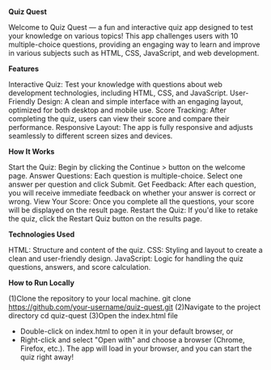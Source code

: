 
**Quiz Quest**

Welcome to Quiz Quest — a fun and interactive quiz app designed to test your knowledge on various topics! This app challenges users with 10 multiple-choice questions, providing an engaging way to learn and improve in various subjects such as HTML, CSS, JavaScript, and web development.

**Features**

Interactive Quiz: 
     Test your knowledge with questions about web development technologies, including HTML, CSS, and JavaScript.
User-Friendly Design:
     A clean and simple interface with an engaging layout, optimized for both desktop and mobile use.
Score Tracking:
     After completing the quiz, users can view their score and compare their performance.
Responsive Layout:
     The app is fully responsive and adjusts seamlessly to different screen sizes and devices.


**How It Works**

Start the Quiz:
    Begin by clicking the Continue > button on the welcome page.
Answer Questions:
    Each question is multiple-choice. Select one answer per question and click Submit.
Get Feedback:
    After each question, you will receive immediate feedback on whether your answer is correct or wrong.
View Your Score: 
    Once you complete all the questions, your score will be displayed on the result page.
Restart the Quiz:
    If you'd like to retake the quiz, click the Restart Quiz button on the results page.


    
**Technologies Used**

HTML:
   Structure and content of the quiz.
CSS:
   Styling and layout to create a clean and user-friendly design.
JavaScript:
   Logic for handling the quiz questions, answers, and score calculation.

   
**How to Run Locally**

(1)Clone the repository to your local machine.
   git clone https://github.com/your-username/quiz-quest.git
(2)Navigate to the project directory
   cd quiz-quest
(3)Open the index.html file
   * Double-click on index.html to open it in your default browser, or
   * Right-click and select "Open with" and choose a browser (Chrome, Firefox, etc.).
The app will load in your browser, and you can start the quiz right away!



